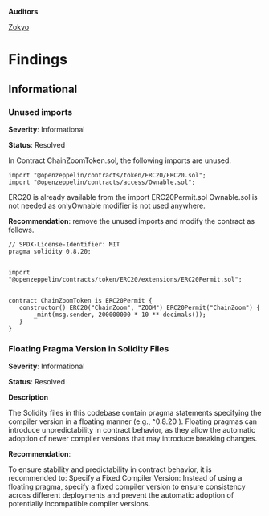 **Auditors**

[Zokyo](https://x.com/zokyo_io)

# Findings

## Informational

### Unused imports

**Severity**: Informational

**Status**: Resolved

In Contract ChainZoomToken.sol, the following imports are unused.
```solidity
import "@openzeppelin/contracts/token/ERC20/ERC20.sol";
import "@openzeppelin/contracts/access/Ownable.sol";
```
ERC20 is already available from the import ERC20Permit.sol
Ownable.sol is not needed as onlyOwnable modifier is not used anywhere.

**Recommendation**: remove the unused imports and modify the contract as follows.
```solidity
// SPDX-License-Identifier: MIT
pragma solidity 0.8.20;


import "@openzeppelin/contracts/token/ERC20/extensions/ERC20Permit.sol";


contract ChainZoomToken is ERC20Permit {
   constructor() ERC20("ChainZoom", "ZOOM") ERC20Permit("ChainZoom") {
       _mint(msg.sender, 200000000 * 10 ** decimals());
   }
}
```
### Floating Pragma Version in Solidity Files

**Severity**: Informational

**Status**: Resolved

**Description**

The Solidity files in this codebase contain pragma statements specifying the compiler version in a floating manner (e.g., ^0.8.20 ). Floating pragmas can introduce unpredictability in contract behavior, as they allow the automatic adoption of newer compiler versions that may introduce breaking changes.

**Recommendation**: 

To ensure stability and predictability in contract behavior, it is recommended to: Specify a Fixed Compiler Version: Instead of using a floating pragma, specify a fixed compiler version to ensure consistency across different deployments and prevent the automatic adoption of potentially incompatible compiler versions.
